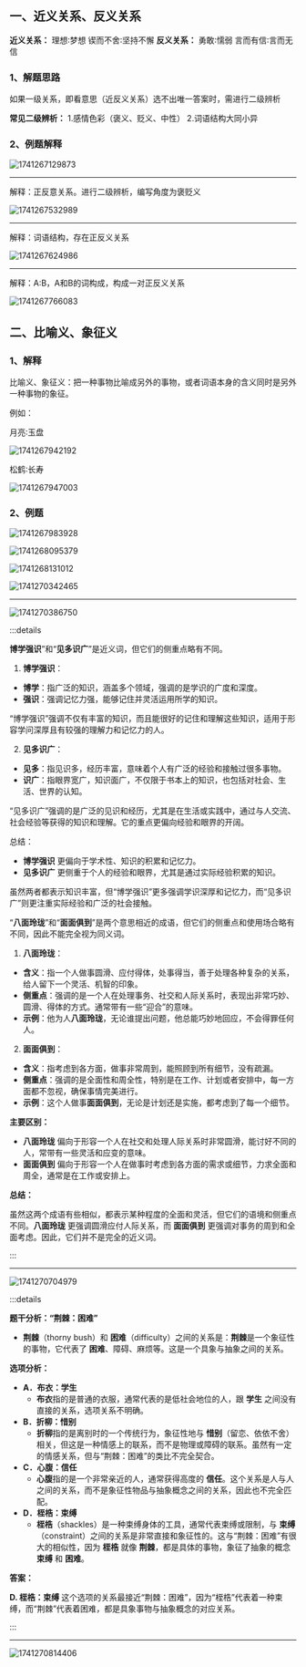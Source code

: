 ## 一、近义关系、反义关系

**近义关系：** 
理想∶梦想 
锲而不舍∶坚持不懈 
**反义关系：** 
勇敢∶懦弱 
言而有信∶言而无信 
### 1、解题思路

如果一级关系，即看意思（近反义关系）选不出唯一答案时，需进行二级辨析

**常见二级辨析：** 
1.感情色彩（褒义、贬义、中性） 
2.词语结构大同小异 

### 2、例题解释

![1741267129873](./assets/1741267129873.png)

---

解释：正反意关系。进行二级辨析，编写角度为褒贬义

![1741267532989](./assets/1741267532989.png)

---

解释：词语结构，存在正反义关系

![1741267624986](./assets/1741267624986.png)

---

解释：A:B，A和B的词构成，构成一对正反义关系

![1741267766083](./assets/1741267766083.png)

## 二、比喻义、象征义

### 1、解释

比喻义、象征义：把一种事物比喻成另外的事物，或者词语本身的含义同时是另外一种事物的象征。

例如：

月亮∶玉盘

![1741267942192](./assets/1741267942192.png)

松鹤∶长寿 

![1741267947003](./assets/1741267947003.png)

### 2、例题

![1741267983928](./assets/1741267983928.png)

![1741268095379](./assets/1741268095379.png)

![1741268131012](./assets/1741268131012.png)

![1741270342465](./assets/1741270342465.png)

---

![1741270386750](./assets/1741270386750.png)

:::details

**博学强识**”和“**见多识广**”是近义词，但它们的侧重点略有不同。

1. **博学强识**：

- **博学**：指广泛的知识，涵盖多个领域，强调的是学识的广度和深度。
- **强识**：强调记忆力强，能够记住并灵活运用所学的知识。

“博学强识”强调不仅有丰富的知识，而且能很好的记住和理解这些知识，适用于形容学问深厚且有较强的理解力和记忆力的人。

2. **见多识广**：

- **见多**：指见识多，经历丰富，意味着个人有广泛的经验和接触过很多事物。
- **识广**：指眼界宽广，知识面广，不仅限于书本上的知识，也包括对社会、生活、世界的认知。

“见多识广”强调的是广泛的见识和经历，尤其是在生活或实践中，通过与人交流、社会经验等获得的知识和理解。它的重点更偏向经验和眼界的开阔。

总结：

- **博学强识** 更偏向于学术性、知识的积累和记忆力。
- **见多识广** 更侧重于个人的经验和眼界，尤其是通过实际经验积累的知识。

虽然两者都表示知识丰富，但“博学强识”更多强调学识深厚和记忆力，而“见多识广”则更注重实际经验和广泛的社会接触。

“**八面玲珑**”和“**面面俱到**”是两个意思相近的成语，但它们的侧重点和使用场合略有不同，因此不能完全视为同义词。

1. **八面玲珑**：

- **含义**：指一个人做事圆滑、应付得体，处事得当，善于处理各种复杂的关系，给人留下一个灵活、机智的印象。
- **侧重点**：强调的是一个人在处理事务、社交和人际关系时，表现出非常巧妙、圆滑、得体的方式。通常带有一些“迎合”的意味。
- **示例**：他为人**八面玲珑**，无论谁提出问题，他总能巧妙地回应，不会得罪任何人。

2. **面面俱到**：

- **含义**：指考虑到各方面，做事非常周到，能照顾到所有细节，没有疏漏。
- **侧重点**：强调的是全面性和周全性，特别是在工作、计划或者安排中，每一方面都不忽视，确保事情完美进行。
- **示例**：这个人做事**面面俱到**，无论是计划还是实施，都考虑到了每一个细节。

**主要区别：**

- **八面玲珑** 偏向于形容一个人在社交和处理人际关系时非常圆滑，能讨好不同的人，常带有一些灵活和应变的意味。
- **面面俱到** 偏向于形容一个人在做事时考虑到各方面的需求或细节，力求全面和周全，通常是在工作或安排上。

**总结：**

虽然这两个成语有些相似，都表示某种程度的全面和灵活，但它们的语境和侧重点不同。**八面玲珑** 更强调圆滑应付人际关系，而 **面面俱到** 更强调对事务的周到和全面考虑。因此，它们并不是完全的近义词。

:::

---

![1741270704979](./assets/1741270704979.png)

:::details

**题干分析：“荆棘：困难”**

- **荆棘**（thorny bush）和 **困难**（difficulty）之间的关系是：**荆棘**是一个象征性的事物，它代表了 **困难**、障碍、麻烦等。这是一个具象与抽象之间的关系。

**选项分析：**

- **A．布衣：学生**
  - **布衣**指的是普通的衣服，通常代表的是低社会地位的人，跟 **学生** 之间没有直接的关系，选项关系不明确。
- **B．折柳：惜别**
  - **折柳**指的是离别时的一个传统行为，象征性地与 **惜别**（留恋、依依不舍）相关，但这是一种情感上的联系，而不是物理或障碍的联系。虽然有一定的情感关系，但与“荆棘：困难”的类比不完全契合。
- **C．心腹：信任**
  - **心腹**指的是一个非常亲近的人，通常获得高度的 **信任**。这个关系是人与人之间的关系，而不是象征性物品与抽象概念之间的关系，因此也不完全匹配。
- **D．桎梏：束缚**
  - **桎梏**（shackles）是一种束缚身体的工具，通常代表束缚或限制，与 **束缚**（constraint）之间的关系是非常直接和象征性的。这与“荆棘：困难”有很大的相似性，因为 **桎梏** 就像 **荆棘**，都是具体的事物，象征了抽象的概念 **束缚** 和 **困难**。

**答案：**

**D. 桎梏：束缚**
这个选项的关系最接近“荆棘：困难”，因为“桎梏”代表着一种束缚，而“荆棘”代表着困难，都是具象事物与抽象概念的对应关系。

:::

---

![1741270814406](./assets/1741270814406.png)

